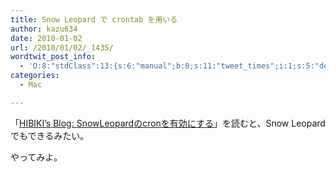 ```yaml
---
title: Snow Leopard で crontab を用いる
author: kazu634
date: 2010-01-02
url: /2010/01/02/_1435/
wordtwit_post_info:
  - 'O:8:"stdClass":13:{s:6:"manual";b:0;s:11:"tweet_times";i:1;s:5:"delay";i:0;s:7:"enabled";i:1;s:10:"separation";s:2:"60";s:7:"version";s:3:"3.7";s:14:"tweet_template";b:0;s:6:"status";i:2;s:6:"result";a:0:{}s:13:"tweet_counter";i:2;s:13:"tweet_log_ids";a:1:{i:0;i:5037;}s:9:"hash_tags";a:0:{}s:8:"accounts";a:1:{i:0;s:7:"kazu634";}}'
categories:
  - Mac

---
```

<div class="section">
<p>
    「<a href="http://hibikifujimori.blogspot.com/2009/12/snowleopardcron.html" onclick="__gaTracker('send', 'event', 'outbound-article', 'http://hibikifujimori.blogspot.com/2009/12/snowleopardcron.html', 'HIBIKI’s Blog: SnowLeopardのcronを有効にする');" target="_blank">HIBIKI’s Blog: SnowLeopardのcronを有効にする</a>」を読むと、Snow Leopard でもできるみたい。
</p>
  
<p>
    やってみよ。
</p>
</div>